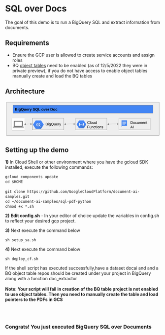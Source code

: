 # SQL over Docs
The goal of this demo is to run a BigQuery SQL and extract information from documents.

## Requirements
* Ensure the GCP user is allowed to create service accounts and assign roles
* BQ [object tables](https://cloud.google.com/bigquery/docs/object-table-introduction) need to be enabled (as of 12/5/2022 they were in private preview), if you do not have access to enable object tables manually create and load the BQ tables

## Architecture

![SQL Doc](img/SQL-on-pdf.png)

## Setting up the demo
**1)** In Cloud Shell or other environment where you have the gcloud SDK installed, execute the following commands:
```console
gcloud components update 
cd $HOME

git clone https://github.com/GoogleCloudPlatform/document-ai-samples.git
cd ~/document-ai-samples/sql-pdf-python
chmod +x *.sh
```

**2)** **Edit config.sh** - In your editor of choice update the variables in config.sh to reflect your desired gcp project.

**3)** Next execute the command below

```console
sh setup_sa.sh
```

**4)** Next execute the command below

```console
sh deploy_cf.sh
```

If the shell script has executed successfully,have a dataset docai and and a BQ object table repos should be created under your project in BigQuery along with a function doc_extractor
<br/><br/>
**Note: Your script will fail in creation of the BQ table project is not enabled to use object tables. Then you need to manually create the table and load pointers to the PDFs in GCS**

<br/><br/>
### Congrats! You just executed BigQuery SQL over Documents
